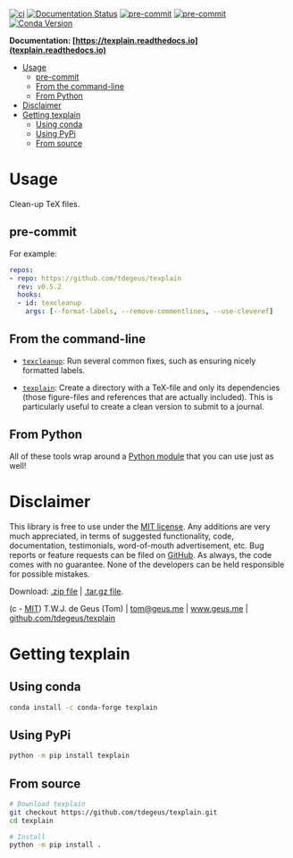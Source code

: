 [![ci](https://github.com/tdegeus/texplain/workflows/CI/badge.svg)](https://github.com/tdegeus/texplain/actions)
[![Documentation Status](https://readthedocs.org/projects/texplain/badge/?version=latest)](https://texplain.readthedocs.io/en/latest/?badge=latest)
[![pre-commit](https://github.com/tdegeus/texplain/workflows/pre-commit/badge.svg)](https://github.com/tdegeus/texplain/actions)
[![pre-commit](https://img.shields.io/badge/pre--commit-enabled-brightgreen?logo=pre-commit&logoColor=white)](https://github.com/pre-commit/pre-commit)
[![Conda Version](https://img.shields.io/conda/vn/conda-forge/texplain.svg)](https://anaconda.org/conda-forge/texplain)

**Documentation: [https://texplain.readthedocs.io](texplain.readthedocs.io)**

<!-- MarkdownTOC -->

- [Usage](#usage)
    - [pre-commit](#pre-commit)
    - [From the command-line](#from-the-command-line)
    - [From Python](#from-python)
- [Disclaimer](#disclaimer)
- [Getting texplain](#getting-texplain)
    - [Using conda](#using-conda)
    - [Using PyPi](#using-pypi)
    - [From source](#from-source)

<!-- /MarkdownTOC -->

# Usage

Clean-up TeX files.

## pre-commit

For example:

```yaml
repos:
- repo: https://github.com/tdegeus/texplain
  rev: v0.5.2
  hooks:
  - id: texcleanup
    args: [--format-labels, --remove-commentlines, --use-cleveref]
```

## From the command-line

*   [`texcleanup`](https://texplain.readthedocs.io/en/latest/tools.html#texcleanup):
    Run several common fixes, such as ensuring nicely formatted labels.

*   [`texplain`](https://texplain.readthedocs.io/en/latest/tools.html#texplain):
    Create a directory with a TeX-file and only its dependencies
    (those figure-files and references that are actually included).
    This is particularly useful to create a clean version to submit to a journal.

## From Python

All of these tools wrap around a
[Python module](https://texplain.readthedocs.io/en/latest/module.html)
that you can use just as well!

# Disclaimer

This library is free to use under the
[MIT license](https://github.com/tdegeus/texplain/blob/master/LICENSE).
Any additions are very much appreciated, in terms of suggested functionality, code, documentation,
testimonials, word-of-mouth advertisement, etc.
Bug reports or feature requests can be filed on [GitHub](https://github.com/tdegeus/texplain).
As always, the code comes with no guarantee.
None of the developers can be held responsible for possible mistakes.

Download:
[.zip file](https://github.com/tdegeus/texplain/zipball/master) |
[.tar.gz file](https://github.com/tdegeus/texplain/tarball/master).

(c - [MIT](https://github.com/tdegeus/texplain/blob/master/LICENSE)) T.W.J. de Geus (Tom) |
tom@geus.me |
www.geus.me |
[github.com/tdegeus/texplain](https://github.com/tdegeus/texplain)

# Getting texplain

## Using conda

```bash
conda install -c conda-forge texplain
```

## Using PyPi

```bash
python -m pip install texplain
```

## From source

```bash
# Download texplain
git checkout https://github.com/tdegeus/texplain.git
cd texplain

# Install
python -m pip install .
```
